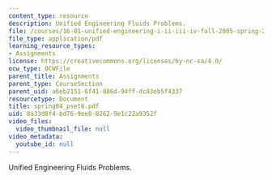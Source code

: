 ```yaml
---
content_type: resource
description: Unified Engineering Fluids Problems.
file: /courses/16-01-unified-engineering-i-ii-iii-iv-fall-2005-spring-2006/8a33d8f4bd769ee082629e1c22a9352f_spring04_pset6.pdf
file_type: application/pdf
learning_resource_types:
- Assignments
license: https://creativecommons.org/licenses/by-nc-sa/4.0/
ocw_type: OCWFile
parent_title: Assignments
parent_type: CourseSection
parent_uid: a6eb2151-6f41-806d-94ff-dc83eb5f4337
resourcetype: Document
title: spring04_pset6.pdf
uid: 8a33d8f4-bd76-9ee0-8262-9e1c22a9352f
video_files:
  video_thumbnail_file: null
video_metadata:
  youtube_id: null
---
```

Unified Engineering Fluids Problems.